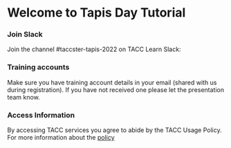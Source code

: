 Welcome to Tapis Day Tutorial
===

### Join Slack

Join the channel #taccster-tapis-2022 on TACC Learn Slack:

### Training accounts
Make sure you have training account details in your email (shared with us during registration).
If you have not received one please let the presentation team know.

### Access Information

By accessing TACC services you agree to abide by the TACC Usage Policy. For more information about the [policy](https://portal.tacc.utexas.edu/tacc-usage-policy)
 
